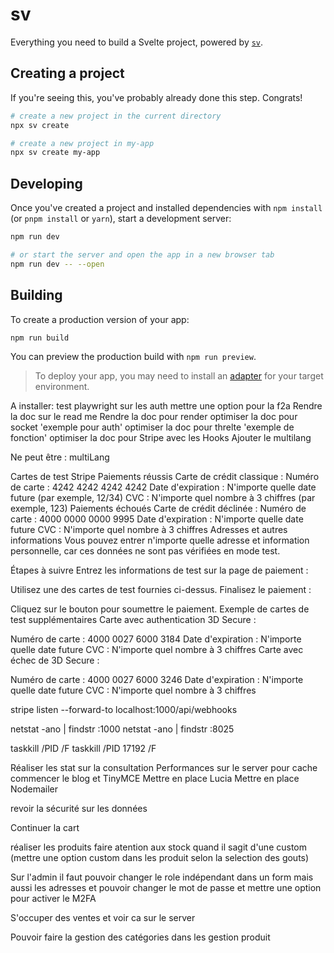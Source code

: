 # sv

Everything you need to build a Svelte project, powered by [`sv`](https://github.com/sveltejs/cli).

## Creating a project

If you're seeing this, you've probably already done this step. Congrats!

```bash
# create a new project in the current directory
npx sv create

# create a new project in my-app
npx sv create my-app
```

## Developing

Once you've created a project and installed dependencies with `npm install` (or `pnpm install` or `yarn`), start a development server:

```bash
npm run dev

# or start the server and open the app in a new browser tab
npm run dev -- --open
```

## Building

To create a production version of your app:

```bash
npm run build
```

You can preview the production build with `npm run preview`.

> To deploy your app, you may need to install an [adapter](https://svelte.dev/docs/kit/adapters) for your target environment.

A installer:
test playwright sur les auth
mettre une option pour la f2a
Rendre la doc sur le read me
Rendre la doc pour render
optimiser la doc pour socket 'exemple pour auth'
optimiser la doc pour threlte 'exemple de fonction'
optimiser la doc pour Stripe avec les Hooks
Ajouter le multilang


Ne peut être :
multiLang



Cartes de test Stripe
Paiements réussis
Carte de crédit classique :
Numéro de carte : 4242 4242 4242 4242
Date d'expiration : N'importe quelle date future (par exemple, 12/34)
CVC : N'importe quel nombre à 3 chiffres (par exemple, 123)
Paiements échoués
Carte de crédit déclinée :
Numéro de carte : 4000 0000 0000 9995
Date d'expiration : N'importe quelle date future
CVC : N'importe quel nombre à 3 chiffres
Adresses et autres informations
Vous pouvez entrer n'importe quelle adresse et information personnelle, car ces données ne sont pas vérifiées en mode test.

Étapes à suivre
Entrez les informations de test sur la page de paiement :

Utilisez une des cartes de test fournies ci-dessus.
Finalisez le paiement :

Cliquez sur le bouton pour soumettre le paiement.
Exemple de cartes de test supplémentaires
Carte avec authentication 3D Secure :

Numéro de carte : 4000 0027 6000 3184
Date d'expiration : N'importe quelle date future
CVC : N'importe quel nombre à 3 chiffres
Carte avec échec de 3D Secure :

Numéro de carte : 4000 0027 6000 3246
Date d'expiration : N'importe quelle date future
CVC : N'importe quel nombre à 3 chiffres

stripe listen --forward-to localhost:1000/api/webhooks

netstat -ano | findstr :1000
netstat -ano | findstr :8025

taskkill /PID <PID> /F
taskkill /PID 17192 /F



Réaliser les stat sur la consultation
Performances sur le server pour cache
commencer le blog et TinyMCE
Mettre en place Lucia
Mettre en place Nodemailer


revoir la sécurité sur les données


Continuer la cart

réaliser les produits faire atention aux stock quand il sagit d'une custom (mettre une option custom dans les produit selon la selection des gouts)

Sur l'admin il faut pouvoir changer le role indépendant dans un form mais aussi les adresses et pouvoir changer le mot de passe et mettre une option pour activer le M2FA

S'occuper des ventes et voir ca sur le server

Pouvoir faire la gestion des catégories dans les gestion produit

